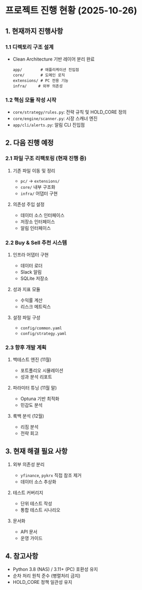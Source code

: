 # 프로젝트 진행 현황 (2025-10-26)

## 1. 현재까지 진행사항

### 1.1 디렉토리 구조 설계
- Clean Architecture 기반 레이어 분리 완료
  ```
  app/        # 애플리케이션 진입점
  core/       # 도메인 로직
  extensions/ # PC 전용 기능
  infra/     # 외부 의존성
  ```

### 1.2 핵심 모듈 작성 시작
- `core/strategy/rules.py`: 전략 규칙 및 HOLD_CORE 정의
- `core/engine/scanner.py`: 시장 스캐너 엔진
- `app/cli/alerts.py`: 알림 CLI 진입점

## 2. 다음 진행 예정

### 2.1 파일 구조 리팩토링 (현재 진행 중)
1. 기존 파일 이동 및 정리
   - `pc/` → `extensions/`
   - `core/` 내부 구조화
   - `infra/` 어댑터 구현

2. 의존성 주입 설정
   - 데이터 소스 인터페이스
   - 저장소 인터페이스
   - 알림 인터페이스

### 2.2 Buy & Sell 추천 시스템
1. 인프라 어댑터 구현
   - 데이터 로더
   - Slack 알림
   - SQLite 저장소

2. 성과 지표 모듈
   - 수익률 계산
   - 리스크 메트릭스

3. 설정 파일 구성
   - `config/common.yaml`
   - `config/strategy.yaml`

### 2.3 향후 개발 계획
1. 백테스트 엔진 (11월)
   - 포트폴리오 시뮬레이션
   - 성과 분석 리포트

2. 파라미터 튜닝 (11월 말)
   - Optuna 기반 최적화
   - 민감도 분석

3. 룩백 분석 (12월)
   - 리짐 분석
   - 전략 회고

## 3. 현재 해결 필요 사항
1. 외부 의존성 분리
   - `yfinance`, `pykrx` 직접 참조 제거
   - 데이터 소스 추상화

2. 테스트 커버리지
   - 단위 테스트 작성
   - 통합 테스트 시나리오

3. 문서화
   - API 문서
   - 운영 가이드

## 4. 참고사항
- Python 3.8 (NAS) / 3.11+ (PC) 호환성 유지
- 순차 처리 원칙 준수 (병렬처리 금지)
- HOLD_CORE 정책 일관성 유지